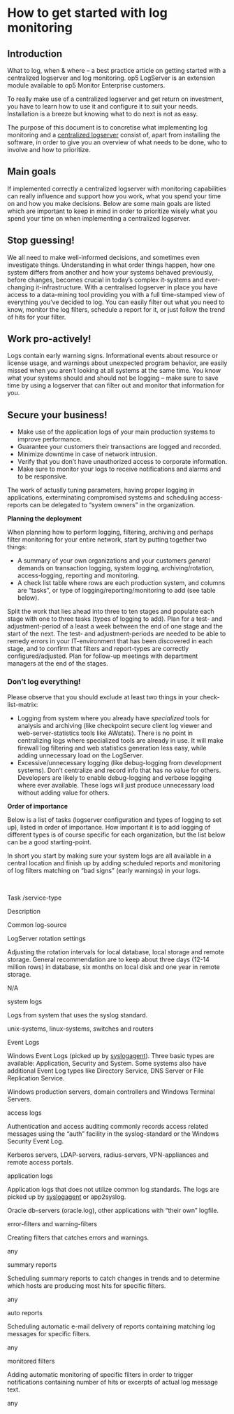 # How to get started with log monitoring

## **Introduction**

What to log, when & where – a best practice article on getting started with a centralized logserver and log monitoring. op5 LogServer is an extension module available to op5 Monitor Enterprise customers.

To really make use of a centralized logserver and get return on investment, you have to learn how to use it and configure it to suit your needs. Installation is a breeze but knowing what to do next is not as easy.

The purpose of this document is to concretise what implementing log monitoring and a [centralized logserver](http://www.op5.com/explore-op5-monitor/extensions/logserver-extension/) consist of, apart from installing the software, in order to give you an overview of what needs to be done, who to involve and how to prioritize.

## **Main goals**

If implemented correctly a centralized logserver with monitoring capabilities can really influence and support how you work, what you spend your time on and how you make decisions. Below are some main goals are listed which are important to keep in mind in order to prioritize wisely what you spend your time on when implementing a centralized logserver.

## **Stop guessing!**

We all need to make well-informed decisions, and sometimes even investigate things. Understanding in what order things happen, how one system differs from another and how your systems behaved previously, before changes, becomes crucial in today’s complex it-systems and ever-changing it-infrastructure. With a centralised logserver in place you have access to a data-mining tool providing you with a full time-stamped view of everything you’ve decided to log. You can easily filter out what you need to know, monitor the log filters, schedule a report for it, or just follow the trend of hits for your filter.

## **Work pro-actively!**

Logs contain early warning signs. Informational events about resource or license usage, and warnings about unexpected program behavior, are easily missed when you aren’t looking at all systems at the same time. You know what your systems should and should not be logging – make sure to save time by using a logserver that can filter out and monitor that information for you.

## **Secure your business!**

-   Make use of the application logs of your main production systems to improve performance.
-   Guarantee your customers their transactions are logged and recorded.
-   Minimize downtime in case of network intrusion.
-   Verify that you don’t have unauthorized access to corporate information.
-   Make sure to monitor your logs to receive notifications and alarms and to be responsive.

The work of actually tuning parameters, having proper logging in applications, exterminating compromised systems and scheduling access-reports can be delegated to “system owners” in the organization.

**Planning the deployment**

When planning how to perform logging, filtering, archiving and perhaps filter monitoring for your entire network, start by putting together two things:

-   A summary of your own organizations and your customers *general* demands on transaction logging, system logging, archiving/rotation, access-logging, reporting and monitoring.
-   A check list table where rows are each production system, and columns are “tasks”, or type of logging/reporting/monitoring to add (see table below).

Split the work that lies ahead into three to ten stages and populate each stage with one to three tasks (types of logging to add). Plan for a test- and adjustment-period of a least a week between the end of one stage and the start of the next. The test- and adjustment-periods are needed to be able to remedy errors in your IT-environment that has been discovered in each stage, and to confirm that filters and report-types are correctly configured/adjusted. Plan for follow-up meetings with department managers at the end of the stages.

### **Don’t log everything!**

Please observe that you should exclude at least two things in your check-list-matrix:

-   Logging from system where you already have *specialized* tools for analysis and archiving (like checkpoint secure client log viewer and web-server-statistics tools like AWstats). There is no point in centralizing logs where specialized tools are already in use. It will make firewall log filtering and web statistics generation less easy, while adding unnecessary load on the LogServer.
-   Excessive/unnecessary logging (like debug-logging from development systems). Don’t centralize and record info that has no value for others. Developers are likely to enable debug-logging and verbose logging where ever available. These logs will just produce unnecessary load without adding value for others.

**Order of importance**

Below is a list of tasks (logserver configuration and types of logging to set up), listed in order of importance. How important it is to add logging of different types is of course specific for each organization, but the list below can be a good starting-point.

In short you start by making sure your system logs are all available in a central location and finish up by adding scheduled reports and monitoring of log filters matching on “bad signs” (early warnings) in your logs.

 

Task /service-type

Description

Common log-source

LogServer rotation settings

Adjusting the rotation intervals for local database, local storage and remote storage. General recommendation are to keep about three days (12-14 million rows) in database, six months on local disk and one year in remote storage.

N/A

system logs

Logs from system that uses the syslog standard.

unix-systems, linux-systems, switches and routers

Event Logs

Windows Event Logs (picked up by [syslogagent](http://www.op5.com/download-op5-monitor/agents/)). Three basic types are available: Application, Security and System. Some systems also have additional Event Log types like Directory Service, DNS Server or File Replication Service.

Windows production servers, domain controllers and Windows Terminal Servers.

access logs

Authentication and access auditing commonly records access related messages using the “auth” facility in the syslog-standard or the Windows Security Event Log.

Kerberos servers, LDAP-servers, radius-servers, VPN-appliances and remote access portals.

application logs

Application logs that does not utilize common log standards. The logs are picked up by [syslogagent](http://www.op5.com/download-op5-monitor/agents/) or app2syslog.

Oracle db-servers (oracle.log), other applications with “their own” logfile.

error-filters and warning-filters

Creating filters that catches errors and warnings.

any

summary reports

Scheduling summary reports to catch changes in trends and to determine which hosts are producing most hits for specific filters.

any

auto reports

Scheduling automatic e-mail delivery of reports containing matching log messages for specific filters.

any

monitored filters

Adding automatic monitoring of specific filters in order to trigger notifications containing number of hits or excerpts of actual log message text.

any

 

 

